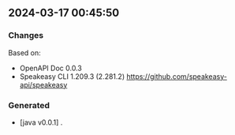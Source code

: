 

## 2024-03-17 00:45:50
### Changes
Based on:
- OpenAPI Doc 0.0.3 
- Speakeasy CLI 1.209.3 (2.281.2) https://github.com/speakeasy-api/speakeasy
### Generated
- [java v0.0.1] .